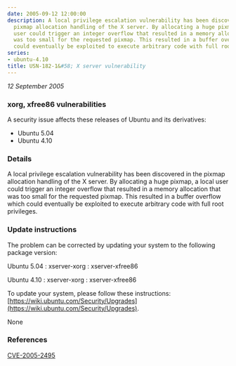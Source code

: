 ```yaml
---
date: 2005-09-12 12:00:00
description: A local privilege escalation vulnerability has been discovered in the
  pixmap allocation handling of the X server. By allocating a huge pixmap, a local
  user could trigger an integer overflow that resulted in a memory allocation that
  was too small for the requested pixmap. This resulted in a buffer overflow which
  could eventually be exploited to execute arbitrary code with full root privileges.
series:
- ubuntu-4.10
title: USN-182-1&#58; X server vulnerability
---
```


*12 September 2005*

### xorg, xfree86 vulnerabilities

A security issue affects these releases of Ubuntu and its derivatives:

* Ubuntu 5.04
* Ubuntu 4.10

### Details

A local privilege escalation vulnerability has been discovered in the pixmap allocation handling of the X server. By allocating a huge pixmap, a local user could trigger an integer overflow that resulted in a memory allocation that was too small for the requested pixmap. This resulted in a buffer overflow which could eventually be exploited to execute arbitrary code with full root privileges.

### Update instructions

The problem can be corrected by updating your system to the following package version:

Ubuntu 5.04
 : xserver-xorg 
 : xserver-xfree86 

Ubuntu 4.10
 : xserver-xorg 
 : xserver-xfree86 

To update your system, please follow these instructions: [https://wiki.ubuntu.com/Security/Upgrades](https://wiki.ubuntu.com/Security/Upgrades).

None

### References

 
 [CVE-2005-2495](http://people.ubuntu.com/~ubuntu-security/cve/CVE-2005-2495)